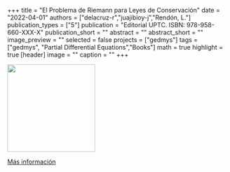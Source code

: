 +++
title = "El Problema de Riemann para Leyes de Conservación"
date = "2022-04-01"
authors = ["delacruz-r","juajibioy-j","Rendón, L."]
publication_types = ["5"]
publication = "Editorial UPTC. ISBN: 978-958-660-XXX-X"
publication_short = ""
abstract = ""
abstract_short = ""
image_preview = ""
selected = false
projects = ["gedmys"]
tags = ["gedmys", "Partial Differential Equations","Books"]
math = true
highlight = true
[header]
image = ""
caption = ""
+++


<img src="https://matematicas.netlify.com/img/Riemann.png"  width="200"/>

[Más información](https://editorial.uptc.edu.co/)

<!--
<img src="https://simehbucket.s3.amazonaws.com/images/7a665c7977e7b9df2eee119f35ce433c-medium.jpg" width= 200>

[Más información](https://editorial.uptc.edu.co/gpd-la-arqueologia-matematica-9789586604956.html)
-->
